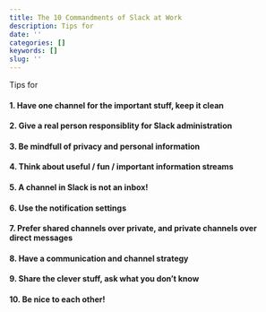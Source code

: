 ```yaml
---
title: The 10 Commandments of Slack at Work
description: Tips for
date: ''
categories: []
keywords: []
slug: ''
---
```


Tips for 

  

#### 1\. Have one channel for the important stuff, keep it clean

#### 2\. Give a real person responsiblity for Slack administration

#### 3\. Be mindfull of privacy and personal information

#### 4\. Think about useful / fun / important information streams

#### 5\. A channel in Slack is not an inbox!

#### 6\. Use the notification settings

#### 7\. Prefer shared channels over private, and private channels over direct messages

#### 8\. Have a communication and channel strategy 

#### 9\. Share the clever stuff, ask what you don’t know

#### 10\. Be nice to each other!